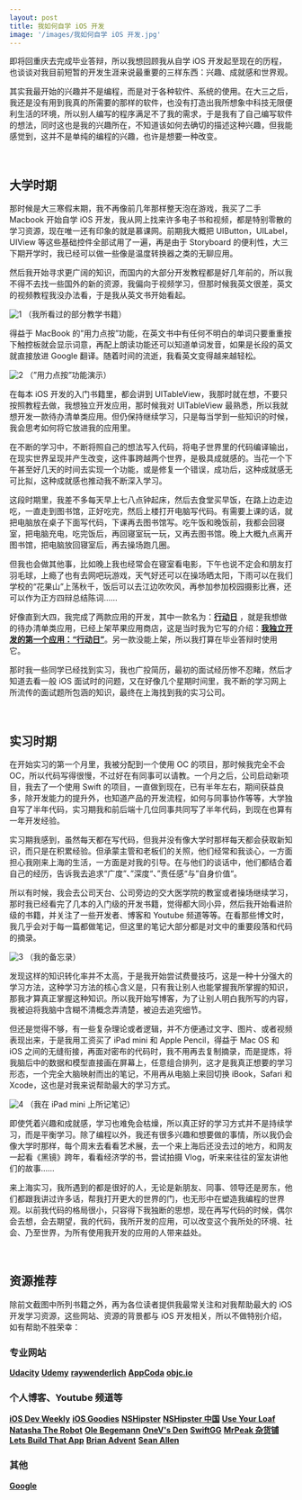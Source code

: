 ```yaml
---
layout: post
title: 我如何自学 iOS 开发
image: '/images/我如何自学 iOS 开发.jpg'
---
```


即将回重庆去完成毕业答辩，所以我想回顾我从自学 iOS 开发起至现在的历程，也谈谈对我目前短暂的开发生涯来说最重要的三样东西：兴趣、成就感和世界观。

其实我最开始的兴趣并不是编程，而是对于各种软件、系统的使用。在大三之后，我还是没有用到我真的所需要的那样的软件，也没有打造出我所想象中科技无限便利生活的环境，所以别人编写的程序满足不了我的需求，于是我有了自己编写软件的想法，同时这也是我的兴趣所在，不知道该如何去确切的描述这种兴趣，但我能感觉到，这并不是单纯的编程的兴趣，也许是想要一种改变。

<br/>

## 大学时期

那时候是大三寒假末期，我不再像前几年那样整天泡在游戏，我买了二手 Macbook 开始自学 iOS 开发，我从网上找来许多电子书和视频，都是特别零散的学习资源，现在唯一还有印象的就是慕课网。前期我大概把 UIButton，UILabel，UIView 等这些基础控件全部试用了一遍，再是由于 Storyboard 的便利性，大三下期开学时，我已经可以做一些像是温度转换器之类的无聊应用。

然后我开始寻求更广阔的知识，而国内的大部分开发教程都是好几年前的，所以我不得不去找一些国外的新的资源，我偏向于视频学习，但那时候我英文很差，英文的视频教程我没办法看，于是我从英文书开始看起。

![1](/images/how-i-learn-ios-develop/1.png)
（我所看过的部分教学书籍）

得益于 MacBook 的”用力点按”功能，在英文书中有任何不明白的单词只要重重按下触控板就会显示词意，再配上朗读功能还可以知道单词发音，如果是长段的英文就直接放进 Google 翻译。随着时间的流逝，我看英文变得越来越轻松。

![2](/images/how-i-learn-ios-develop/2.png)
（”用力点按”功能演示）

在每本 iOS 开发的入门书籍里，都会讲到 UITableView，我那时就在想，不要只按照教程去做，我想独立开发应用，那时候我对 UITableView 最熟悉，所以我就想开发一款待办清单类应用。但仍保持继续学习，只是每当学到一些知识的时候，我会思考如何将它放进我的应用里。

在不断的学习中，不断将照自己的想法写入代码，将电子世界里的代码编译输出，在现实世界呈现并产生改变，这件事跨越两个世界，是极具成就感的。当花一个下午甚至好几天的时间去实现一个功能，或是修复一个错误，成功后，这种成就感无可比拟，这种成就感也推动我不断深入学习。

这段时期里，我差不多每天早上七八点钟起床，然后去食堂买早饭，在路上边走边吃，一直走到图书馆，正好吃完，然后上楼打开电脑写代码。有需要上课的话，就把电脑放在桌子下面写代码，下课再去图书馆写。吃午饭和晚饭前，我都会回寝室，把电脑充电，吃完饭后，再回寝室玩一玩，又再去图书馆。晚上大概九点离开图书馆，把电脑放回寝室后，再去操场跑几圈。

但我也会做其他事，比如晚上我也经常会在寝室看电影，下午也说不定会和朋友打羽毛球，上瘾了也有去网吧玩游戏，天气好还可以在操场晒太阳，下雨可以在我们学校的“花果山”上荡秋千，饭后可以去江边吹吹风，再参加参加校园摄影比赛，还可以作为正方四辩总结陈词……

好像直到大四，我完成了两款应用的开发，其中一款名为：[**行动日**](https://itunes.apple.com/cn/app/tododay-reminders-tasks-list/id1409990634?mt=8) ，就是我想做的待办清单类应用，已经上架苹果应用商店，这是当时我为它写的介绍：[**我独立开发的第一个应用：“行动日”**](https://dujinke.com/2018/07/17/the-first-app-i-developed-independently-tododay/)。另一款没能上架，所以我打算在毕业答辩时使用它。

那时我一些同学已经找到实习，我也广投简历，最初的面试经历惨不忍睹，然后才知道去看一般 iOS 面试时的问题，又在好像几个星期时间里，我不断的学习网上所流传的面试题所包涵的知识，最终在上海找到我的实习公司。

<br/>

## 实习时期

在开始实习的第一个月里，我被分配到一个使用 OC 的项目，那时候我完全不会 OC，所以代码写得很慢，不过好在有同事可以请教。一个月之后，公司启动新项目，我去了一个使用 Swift 的项目，一直做到现在，已有半年左右，期间获益良多，除开发能力的提升外，也知道产品的开发流程，如何与同事协作等等，大学独自写了半年代码，实习期我和前后端十几位同事共同写了半年代码，到现在也算有一年开发经验。

实习期我感到，虽然每天都在写代码，但我并没有像大学时那样每天都会获取新知识，而只是在积累经验。但承蒙主管和老板们的关照，他们经常和我谈心，一方面担心我刚来上海的生活，一方面是对我的引导。在与他们的谈话中，他们都结合着自己的经历，告诉我去追求“广度”、”深度“、”责任感“与”自身价值“。

所以有时候，我会去公司天台、公司旁边的交大医学院的教室或者操场继续学习，那时我已经看完了几本的入门级的开发书籍，觉得都大同小异，然后我开始看进阶级的书籍，并关注了一些开发者、博客和 Youtube 频道等等。在看那些博文时，我几乎会对于每一篇都做笔记，但这里的笔记大部分都是对文中的重要段落和代码的摘录。

![3](/images/how-i-learn-ios-develop/3.png)
（我的备忘录）

发现这样的知识转化率并不太高，于是我开始尝试费曼技巧，这是一种十分强大的学习方法，这种学习方法的核心含义是，只有我让别人也能掌握我所掌握的知识，那我才算真正掌握这种知识。所以我开始写博客，为了让别人明白我所写的内容，我被迫将我脑中含糊不清概念弄清楚，被迫去追究细节。

但还是觉得不够，有一些复杂理论或者逻辑，并不方便通过文字、图片、或者视频表现出来，于是我用工资买了 iPad mini 和 Apple Pencil，得益于 Mac OS 和 iOS 之间的无缝衔接，再面对密布的代码时，我不用再去复制摘录，而是提炼，将我脑后中的数据和模型直接画在屏幕上，任意组合排列，这才是我真正想要的学习形态，一个完全大脑映射而出的笔记，不用再从电脑上来回切换 iBook，Safari 和 Xcode，这也是对我来说帮助最大的学习方式。

![4](/images/how-i-learn-ios-develop/4.png)
（我在 iPad mini 上所记笔记）

即使凭着兴趣和成就感，学习也难免会枯燥，所以真正好的学习方式并不是持续学习，而是平衡学习。除了编程以外，我还有很多兴趣和想要做的事情，所以我仍会像大学时那样，每个周末去看看艺术展，去一个来上海后还没去过的地方，和网友一起看《黑镜》跨年，看看经济学的书，尝试拍摄 Vlog，听来来往往的室友讲他们的故事……

来上海实习，我所遇到的都是很好的人，无论是新朋友、同事、领导还是房东，他们都跟我讲过许多话，帮我打开更大的世界的门，也无形中在塑造我编程的世界观。以前我代码的格局很小，只容得下我独断的思想，现在再写代码的时候，偶尔会去想，会去期望，我的代码，我所开发的应用，可以改变这个我所处的环境、社会、乃至世界，为所有使用我开发的应用的人带来益处。

<br/>

## 资源推荐

除前文截图中所列书籍之外，再为各位读者提供我最常关注和对我帮助最大的 iOS 开发学习资源，这些网站、资源的背景都与 iOS 开发相关，所以不做特别介绍，如有帮助不胜荣幸：

### 专业网站
[**Udacity**](https://www.udacity.com)
[**Udemy**](https://www.udemy.com)
[**raywenderlich**](https://www.raywenderlich.com/ios)
[**AppCoda**](https://www.appcoda.com)
[**objc.io**](https://www.objc.io)

### 个人博客、Youtube 频道等
[**iOS Dev Weekly**](https://iosdevweekly.com/issues)
[**iOS Goodies**](https://ios-goodies.com)
[**NSHipster**](https://nshipster.com)
[**NSHipster 中国**](https://nshipster.cn)
[**Use Your Loaf**](https://useyourloaf.com/blog/)
[**Natasha The Robot**](https://www.natashatherobot.com)
[**Ole Begemann**](https://oleb.net/blog/)
[**OneV's Den**](https://onevcat.com)
[**SwiftGG**](https://swift.gg)
[**MrPeak 杂货铺**](http://mrpeak.cn)
[**Lets Build That App**](https://www.youtube.com/channel/UCuP2vJ6kRutQBfRmdcI92mA)
[**Brian Advent**](https://www.youtube.com/channel/UCysEngjfeIYapEER9K8aikw)
[**Sean Allen**](https://www.youtube.com/channel/UCbTw29mcP12YlTt1EpUaVJw)

### 其他

[**Google**](https://www.google.com)





